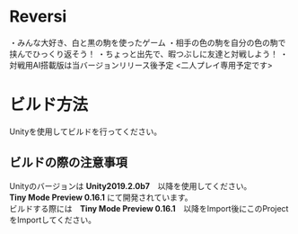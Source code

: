# Reversi
・みんな大好き、白と黒の駒を使ったゲーム
・相手の色の駒を自分の色の駒で挟んでひっくり返そう！
・ちょっと出先で、暇つぶしに友達と対戦しよう！ 
・対戦用AI搭載版は当バージョンリリース後予定
<二人プレイ専用予定です>

# ビルド方法  
Unityを使用してビルドを行ってください。  

## ビルドの際の注意事項  
Unityのバージョンは **Unity2019.2.0b7**　以降を使用してください。  
**Tiny Mode Preview 0.16.1** にて開発されています。  
ビルドする際には　**Tiny Mode Preview 0.16.1**　以降をImport後にこのProjectをImportしてください。
